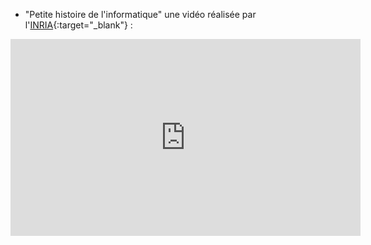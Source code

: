 - "Petite histoire de l'informatique" une vidéo réalisée par l'[INRIA](https://www.inria.fr/fr){:target="_blank"} :  
<iframe width="560" height="315" src="https://www.youtube-nocookie.com/embed/16udHcMYRFA" title="YouTube video player" frameborder="0" allow="accelerometer; autoplay; clipboard-write; encrypted-media; gyroscope; picture-in-picture" allowfullscreen></iframe>


